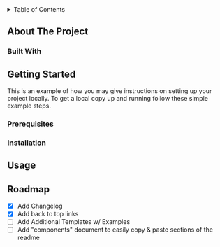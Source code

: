 <!-- PROJECT LOGO -->

<!-- TABLE OF CONTENTS -->
<details>
  <summary>Table of Contents</summary>
</details>

## About The Project

### Built With

## Getting Started

This is an example of how you may give instructions on setting up your project locally.
To get a local copy up and running follow these simple example steps.

### Prerequisites

### Installation

## Usage

<!-- ROADMAP -->

## Roadmap

- [x] Add Changelog
- [x] Add back to top links
- [ ] Add Additional Templates w/ Examples
- [ ] Add "components" document to easily copy & paste sections of the readme
